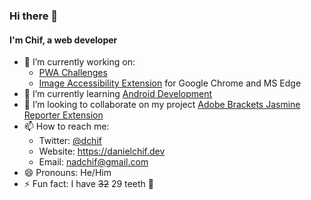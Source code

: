 ### Hi there 👋

#### I'm Chif, a web developer

- 🔭 I’m currently working on:
  - [PWA Challenges](https://danielchif.dev/pwachallenges/)
  - [Image Accessibility Extension](https://github.com/michaeldera/image-accessibility-extension) for Google Chrome and MS Edge
- 🌱 I’m currently learning [Android Development](https://developers.google.com/certification/associate-android-developer)
- 👯 I’m looking to collaborate on my project [Adobe Brackets Jasmine Reporter Extension](https://github.com/nadchif/brackets-jasmine-reporter/blob/master/README.md)
- 📫 How to reach me: 
  - Twitter: [@dchif](https://twitter.com/dchif)
  - Website: https://danielchif.dev
  - Email: [nadchif@gmail.com](mailto:nadchif@gmail.com)
- 😄 Pronouns: He/Him
- ⚡ Fun fact: I have ~~32~~  29 teeth :tooth:

